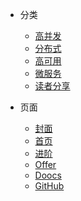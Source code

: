 * 分类
  * [高并发](/README#高并发架构)
  * [分布式](/README#分布式系统)
  * [高可用](/README#高可用架构)
  * [微服务](/README#微服务架构)
  * [读者分享](/docs/from-readers/README)

* 页面
  * [封面]()
  * [首页](README)
  * [进阶](advanced)
  * [Offer](offer)
  * [Doocs](https://github.com/doocs/intro)
  * [GitHub](https://github.com/yanglbme)  